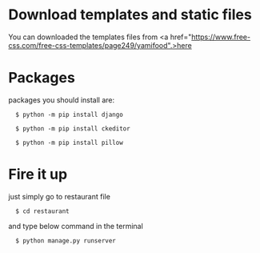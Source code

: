 
# Download templates and static files

You can downloaded the templates files from <a href="https://www.free-css.com/free-css-templates/page249/yamifood".>here</a>



# Packages

packages you should install are:


```
  $ python -m pip install django
```
```
  $ python -m pip install ckeditor
```
```
  $ python -m pip install pillow
```

# Fire it up
just simply go to restaurant file
```
  $ cd restaurant
```

and type below command in the terminal
```
  $ python manage.py runserver
```
